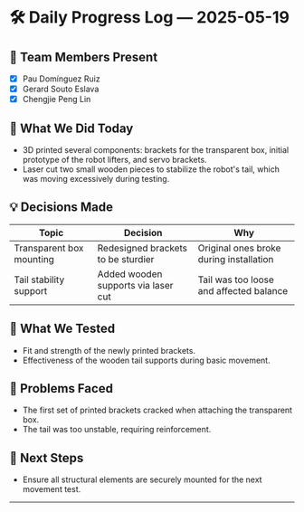 # 🛠️ Daily Progress Log — 2025-05-19

## 👥 Team Members Present
- [x] Pau Domínguez Ruiz
- [x] Gerard Souto Eslava
- [x] Chengjie Peng Lin

## 🎯 What We Did Today
- 3D printed several components: brackets for the transparent box, initial prototype of the robot lifters, and servo brackets.
- Laser cut two small wooden pieces to stabilize the robot's tail, which was moving excessively during testing.

## 💡 Decisions Made
| Topic               | Decision                                   | Why                                                  |
|---------------------|--------------------------------------------|------------------------------------------------------|
| Transparent box mounting | Redesigned brackets to be sturdier             | Original ones broke during installation             |
| Tail stability support  | Added wooden supports via laser cut             | Tail was too loose and affected balance             |

## 🧪 What We Tested
- Fit and strength of the newly printed brackets.
- Effectiveness of the wooden tail supports during basic movement.

## 🔧 Problems Faced
- The first set of printed brackets cracked when attaching the transparent box.
- The tail was too unstable, requiring reinforcement.

## 📌 Next Steps
- Ensure all structural elements are securely mounted for the next movement test.

---